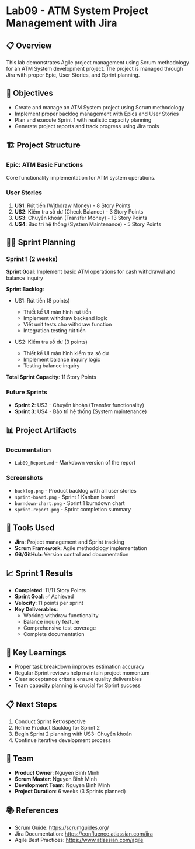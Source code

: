# Lab09 - ATM System Project Management with Jira

## 📋 Overview
This lab demonstrates Agile project management using Scrum methodology for an ATM System development project. The project is managed through Jira with proper Epic, User Stories, and Sprint planning.

## 🎯 Objectives
- Create and manage an ATM System project using Scrum methodology
- Implement proper backlog management with Epics and User Stories
- Plan and execute Sprint 1 with realistic capacity planning
- Generate project reports and track progress using Jira tools

## 🏗️ Project Structure

### Epic: ATM Basic Functions
Core functionality implementation for ATM system operations.

### User Stories
1. **US1**: Rút tiền (Withdraw Money) - 8 Story Points
2. **US2**: Kiểm tra số dư (Check Balance) - 3 Story Points  
3. **US3**: Chuyển khoản (Transfer Money) - 13 Story Points
4. **US4**: Bảo trì hệ thống (System Maintenance) - 5 Story Points

## 🏃‍♂️ Sprint Planning

### Sprint 1 (2 weeks)
**Sprint Goal**: Implement basic ATM operations for cash withdrawal and balance inquiry

**Sprint Backlog**:
- US1: Rút tiền (8 points)
  - Thiết kế UI màn hình rút tiền
  - Implement withdraw backend logic
  - Viết unit tests cho withdraw function
  - Integration testing rút tiền

- US2: Kiểm tra số dư (3 points)  
  - Thiết kế UI màn hình kiểm tra số dư
  - Implement balance inquiry logic
  - Testing balance inquiry

**Total Sprint Capacity**: 11 Story Points

### Future Sprints
- **Sprint 2**: US3 - Chuyển khoản (Transfer functionality)
- **Sprint 3**: US4 - Bảo trì hệ thống (System maintenance)

## 📊 Project Artifacts

### Documentation
- `Lab09_Report.md` - Markdown version of the report

### Screenshots
- `backlog.png` - Product backlog with all user stories
- `sprint-board.png` - Sprint 1 Kanban board
- `burndown-chart.png` - Sprint 1 burndown chart
- `sprint-report.png` - Sprint completion summary

## 🔧 Tools Used
- **Jira**: Project management and Sprint tracking
- **Scrum Framework**: Agile methodology implementation
- **Git/GitHub**: Version control and documentation

## 📈 Sprint 1 Results
- **Completed**: 11/11 Story Points
- **Sprint Goal**: ✅ Achieved
- **Velocity**: 11 points per sprint
- **Key Deliverables**:
  - Working withdraw functionality
  - Balance inquiry feature
  - Comprehensive test coverage
  - Complete documentation

## 🚀 Key Learnings
- Proper task breakdown improves estimation accuracy
- Regular Sprint reviews help maintain project momentum  
- Clear acceptance criteria ensure quality deliverables
- Team capacity planning is crucial for Sprint success

## 📋 Next Steps
1. Conduct Sprint Retrospective
2. Refine Product Backlog for Sprint 2
3. Begin Sprint 2 planning with US3: Chuyển khoản
4. Continue iterative development process

## 👥 Team
- **Product Owner**: Nguyen Binh Minh
- **Scrum Master**: Nguyen Binh Minh
- **Development Team**: Nguyen Binh Minh
- **Project Duration**: 6 weeks (3 Sprints planned)

## 📚 References
- Scrum Guide: https://scrumguides.org/
- Jira Documentation: https://confluence.atlassian.com/jira
- Agile Best Practices: https://www.atlassian.com/agile


